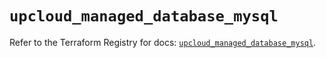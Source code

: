 # `upcloud_managed_database_mysql`

Refer to the Terraform Registry for docs: [`upcloud_managed_database_mysql`](https://registry.terraform.io/providers/upcloudltd/upcloud/5.13.0/docs/resources/managed_database_mysql).
